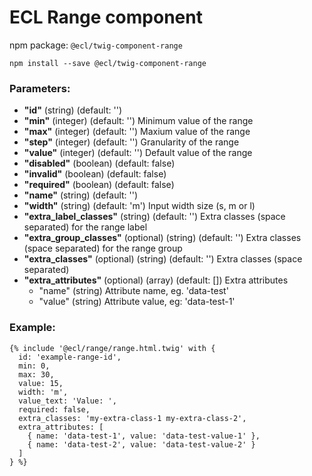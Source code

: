 # ECL Range component

npm package: `@ecl/twig-component-range`

```shell
npm install --save @ecl/twig-component-range
```

### Parameters:

- **"id"** (string) (default: '')
- **"min"** (integer) (default: '') Minimum value of the range
- **"max"** (integer) (default: '') Maxium value of the range
- **"step"** (integer) (default: '') Granularity of the range
- **"value"** (integer) (default: '') Default value of the range
- **"disabled"** (boolean) (default: false)
- **"invalid"** (boolean) (default: false)
- **"required"** (boolean) (default: false)
- **"name"** (string) (default: '')
- **"width"** (string) (default: 'm') Input width size (s, m or l)
- **"extra_label_classes"** (string) (default: '') Extra classes (space separated) for the range label
- **"extra_group_classes"** (optional) (string) (default: '') Extra classes (space separated) for the range group
- **"extra_classes"** (optional) (string) (default: '') Extra classes (space separated)
- **"extra_attributes"** (optional) (array) (default: []) Extra attributes
  - "name" (string) Attribute name, eg. 'data-test'
  - "value" (string) Attribute value, eg: 'data-test-1'

### Example:

<!-- prettier-ignore -->
```twig
{% include '@ecl/range/range.html.twig' with { 
  id: 'example-range-id',
  min: 0,
  max: 30,
  value: 15,
  width: 'm',
  value_text: 'Value: ',
  required: false, 
  extra_classes: 'my-extra-class-1 my-extra-class-2', 
  extra_attributes: [ 
    { name: 'data-test-1', value: 'data-test-value-1' }, 
    { name: 'data-test-2', value: 'data-test-value-2' } 
  ] 
} %}
```
